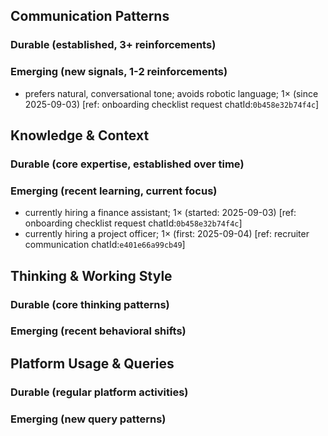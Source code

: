 ## Communication Patterns
### Durable (established, 3+ reinforcements)

### Emerging (new signals, 1-2 reinforcements)
- prefers natural, conversational tone; avoids robotic language; 1× (since 2025-09-03) [ref: onboarding checklist request chatId:`0b458e32b74f4c`]

## Knowledge & Context
### Durable (core expertise, established over time)

### Emerging (recent learning, current focus)
- currently hiring a finance assistant; 1× (started: 2025-09-03) [ref: onboarding checklist request chatId:`0b458e32b74f4c`]
- currently hiring a project officer; 1× (first: 2025-09-04) [ref: recruiter communication chatId:`e401e66a99cb49`]

## Thinking & Working Style
### Durable (core thinking patterns)

### Emerging (recent behavioral shifts)

## Platform Usage & Queries
### Durable (regular platform activities)

### Emerging (new query patterns)
